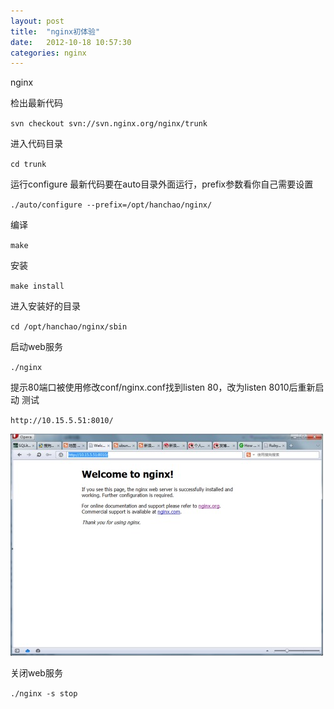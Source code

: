 ```yaml
---
layout: post
title:  "nginx初体验"
date:   2012-10-18 10:57:30
categories: nginx
---
```


nginx

检出最新代码

`svn checkout svn://svn.nginx.org/nginx/trunk`

进入代码目录

`cd trunk`

运行configure 最新代码要在auto目录外面运行，prefix参数看你自己需要设置

`./auto/configure --prefix=/opt/hanchao/nginx/`

编译

`make`

安装

`make install`

进入安装好的目录

`cd /opt/hanchao/nginx/sbin`

启动web服务

`./nginx`

提示80端口被使用修改conf/nginx.conf找到listen 80，改为listen 8010后重新启动
测试

`http://10.15.5.51:8010/`

![nginx](/pic/nginx.png)

关闭web服务

`./nginx -s stop`
